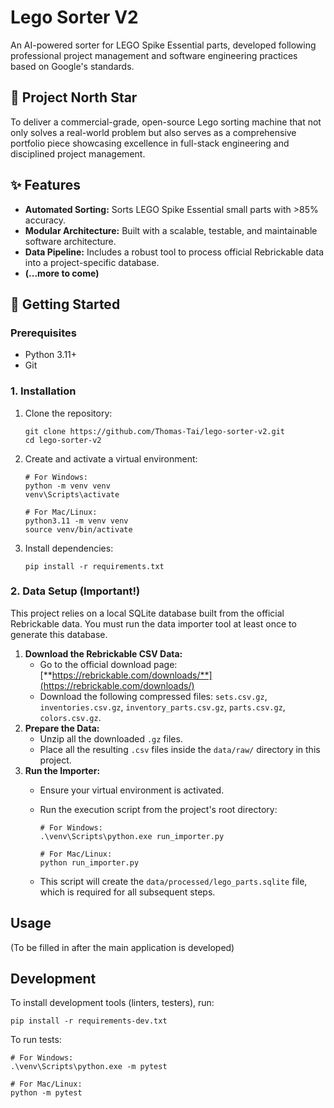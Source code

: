 # Lego Sorter V2

An AI-powered sorter for LEGO Spike Essential parts, developed following professional project management and software engineering practices based on Google's standards.

## 🎯 Project North Star

To deliver a commercial-grade, open-source Lego sorting machine that not only solves a real-world problem but also serves as a comprehensive portfolio piece showcasing excellence in full-stack engineering and disciplined project management.

## ✨ Features

- **Automated Sorting:** Sorts LEGO Spike Essential small parts with >85% accuracy.
- **Modular Architecture:** Built with a scalable, testable, and maintainable software architecture.
- **Data Pipeline:** Includes a robust tool to process official Rebrickable data into a project-specific database.
- **(...more to come)**

## 🚀 Getting Started

### Prerequisites

- Python 3.11+
- Git

### 1. Installation

1. Clone the repository:
    
    ```
    git clone https://github.com/Thomas-Tai/lego-sorter-v2.git
    cd lego-sorter-v2
    
    ```
    
2. Create and activate a virtual environment:
    
    ```
    # For Windows:
    python -m venv venv
    venv\Scripts\activate
    
    # For Mac/Linux:
    python3.11 -m venv venv
    source venv/bin/activate
    
    ```
    
3. Install dependencies:
    
    ```
    pip install -r requirements.txt
    
    ```
    

### 2. Data Setup (Important!)

This project relies on a local SQLite database built from the official Rebrickable data. You must run the data importer tool at least once to generate this database.

1. **Download the Rebrickable CSV Data:**
    - Go to the official download page: [**https://rebrickable.com/downloads/**](https://rebrickable.com/downloads/)
    - Download the following compressed files: `sets.csv.gz`, `inventories.csv.gz`, `inventory_parts.csv.gz`, `parts.csv.gz`, `colors.csv.gz`.
2. **Prepare the Data:**
    - Unzip all the downloaded `.gz` files.
    - Place all the resulting `.csv` files inside the `data/raw/` directory in this project.
3. **Run the Importer:**
    - Ensure your virtual environment is activated.
    - Run the execution script from the project's root directory:
        
        ```
        # For Windows:
        .\venv\Scripts\python.exe run_importer.py
        
        # For Mac/Linux:
        python run_importer.py
        
        ```
        
    - This script will create the `data/processed/lego_parts.sqlite` file, which is required for all subsequent steps.

## Usage

(To be filled in after the main application is developed)

## Development

To install development tools (linters, testers), run:

```
pip install -r requirements-dev.txt

```

To run tests:

```
# For Windows:
.\venv\Scripts\python.exe -m pytest

# For Mac/Linux:
python -m pytest

```